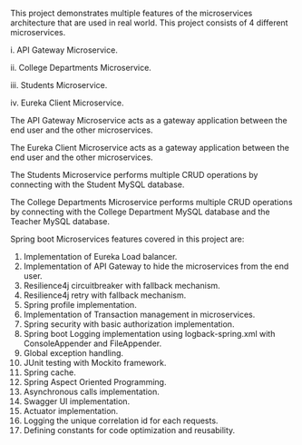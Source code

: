 This project demonstrates multiple features of the microservices architecture that are used in real world. This project consists of 4 different microservices.

i. API Gateway Microservice.

ii. College Departments Microservice.

iii. Students Microservice.

iv. Eureka Client Microservice.

The API Gateway Microservice acts as a gateway application between the end user and the other microservices.

The Eureka Client Microservice acts as a gateway application between the end user and the other microservices.

The Students Microservice performs multiple CRUD operations by connecting with the Student MySQL database.

The College Departments Microservice performs multiple CRUD operations by connecting with the College Department MySQL database and the Teacher MySQL database.

Spring boot Microservices features covered in this project are:

1. Implementation of Eureka Load balancer.
2. Implementation of API Gateway to hide the microservices from the end user.
3. Resilience4j circuitbreaker with fallback mechanism.
4. Resilience4j retry with fallback mechanism.
5. Spring profile implementation.
6. Implementation of Transaction management in microservices.
7. Spring security with basic authorization implementation.
8. Spring boot Logging implementation using logback-spring.xml with ConsoleAppender and FileAppender.
9. Global exception handling.
10. JUnit testing with Mockito framework.
11. Spring cache.
12. Spring Aspect Oriented Programming.
13. Asynchronous calls implementation.
14. Swagger UI implementation.
15. Actuator implementation.
16. Logging the unique correlation id for each requests.
17. Defining constants for code optimization and reusability.
